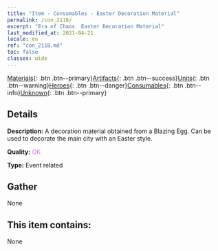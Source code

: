 ```yaml
---
title: "Item - Consumables - Easter Decoration Material"
permalink: /con_2118/
excerpt: "Era of Chaos  Easter Decoration Material"
last_modified_at: 2021-04-21
locale: en
ref: "con_2118.md"
toc: false
classes: wide
---
```

 [Materials](/Items/){: .btn .btn--primary}[Artifacts](/Items/Artifacts/){: .btn .btn--success}[Units](/Items/Units/){: .btn .btn--warning}[Heroes](/Items/Heroes/){: .btn .btn--danger}[Consumables](/Items/Consumables/){: .btn .btn--info}[Unknown](/Items/Unknown/){: .btn .btn--primary}

## Details
 **Description:** A decoration material obtained from a Blazing Egg. Can be used to decorate the main city with an Easter style.

 **Quality:** <span style="color: #DA70D6">OK</span>

 **Type:** Event related

## Gather

  None

## This item contains:

  None

